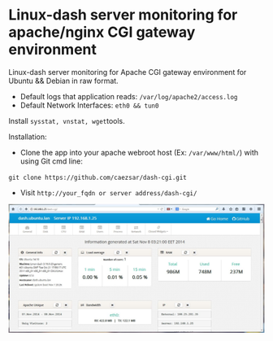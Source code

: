 
Linux-dash server monitoring for apache/nginx CGI gateway environment
=======
Linux-dash server monitoring for Apache CGI gateway environment for Ubuntu && Debian in raw format.

- Default logs that application reads: `/var/log/apache2/access.log`
- Default Network Interfaces: `eth0 && tun0`

Install `sysstat, vnstat, wget`tools.

Installation:

- Clone the app into your apache webroot host (Ex: `/var/www/html/`) with using Git cmd line:

`git clone https://github.com/caezsar/dash-cgi.git`

- Visit `http://your_fqdn or server address/dash-cgi/`

![alt text](https://raw.githubusercontent.com/caezsar/dash-cgi/master/screenshot.jpg "screenshot")



